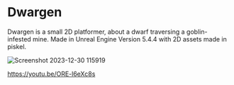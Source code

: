# Dwargen
Dwargen is a small 2D platformer, about a dwarf traversing a goblin-infested mine. Made in Unreal Engine Version 5.4.4 with 2D assets made in piskel.

![Screenshot 2023-12-30 115919](https://github.com/user-attachments/assets/e7a7c499-0594-4ffc-a281-fd97e672bd35)

https://youtu.be/ORE-l6eXc8s
